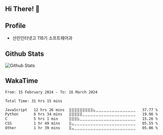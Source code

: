 ## Hi There! 👋

## Profile

-   선린인터넷고 118기 소프트웨어과

## Github Stats

![Github Stats](https://github-readme-stats.vercel.app/api/top-langs/?username=NY0510&theme=tokyonight&hide_border=true&layout=compact)

## WakaTime

<!--START_SECTION:waka-->

```txt
From: 15 February 2024 - To: 16 March 2024

Total Time: 31 hrs 15 mins

JavaScript   12 hrs 26 mins  ⣿⣿⣿⣿⣿⣿⣿⣿⣿⣦⣀⣀⣀⣀⣀⣀⣀⣀⣀⣀⣀⣀⣀⣀⣀   37.77 %
Python       6 hrs 34 mins   ⣿⣿⣿⣿⣿⣀⣀⣀⣀⣀⣀⣀⣀⣀⣀⣀⣀⣀⣀⣀⣀⣀⣀⣀⣀   19.96 %
C            5 hrs 1 min     ⣿⣿⣿⣷⣀⣀⣀⣀⣀⣀⣀⣀⣀⣀⣀⣀⣀⣀⣀⣀⣀⣀⣀⣀⣀   15.26 %
CSS          1 hr 49 mins    ⣿⣤⣀⣀⣀⣀⣀⣀⣀⣀⣀⣀⣀⣀⣀⣀⣀⣀⣀⣀⣀⣀⣀⣀⣀   05.55 %
Other        1 hr 39 mins    ⣿⣤⣀⣀⣀⣀⣀⣀⣀⣀⣀⣀⣀⣀⣀⣀⣀⣀⣀⣀⣀⣀⣀⣀⣀   05.06 %
```

<!--END_SECTION:waka-->
